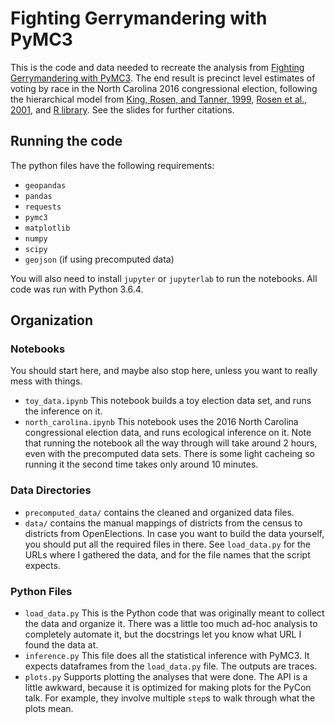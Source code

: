 # Fighting Gerrymandering with PyMC3

This is the code and data needed to recreate the analysis from [Fighting Gerrymandering with PyMC3](https://us.pycon.org/2018/schedule/presentation/110/).  The end result is precinct level estimates of voting by race in the North Carolina 2016 congressional election, following the hierarchical model from [King, Rosen, and Tanner, 1999](http://journals.sagepub.com/doi/10.1177/0049124199028001004), [Rosen et al., 2001](https://gking.harvard.edu/files/abs/rosen-abs.shtml), and [R library](https://gking.harvard.edu/eir). See the slides for further citations.

## Running the code

The python files have the following requirements:

- `geopandas`
- `pandas`
- `requests`
- `pymc3`
- `matplotlib`
- `numpy`
- `scipy`
- `geojson` (if using precomputed data)

You will also need to install `jupyter` or `jupyterlab` to run the notebooks.  All code was run with Python 3.6.4.
## Organization

### Notebooks
You should start here, and maybe also stop here, unless you want to really mess with things.
- `toy_data.ipynb` This notebook builds a toy election data set, and runs the inference on it.
- `north_carolina.ipynb` This notebook uses the 2016 North Carolina congressional election data, and runs ecological inference on it.  Note that running the notebook all the way through will take around 2 hours, even with the precomputed data sets. There is some light cacheing so running it the second time takes only around 10 minutes.

### Data Directories

- `precomputed_data/` contains the cleaned and organized data files.
- `data/` contains the manual mappings of districts from the census to districts from OpenElections. In case you want to build the data yourself, you should put all the required files in there.  See `load_data.py` for the URLs where I gathered the data, and for the file names that the script expects.

### Python Files
- `load_data.py` This is the Python code that was originally meant to collect the data and organize it. There was a little too much ad-hoc analysis to completely automate it, but the docstrings let you know what URL I found the data at.
- `inference.py` This file does all the statistical inference with PyMC3. It expects dataframes from the `load_data.py` file.  The outputs are traces.
- `plots.py` Supports plotting the analyses that were done.  The API is a little awkward, because it is optimized for making plots for the PyCon talk.  For example, they involve multiple `step`s to walk through what the plots mean.
